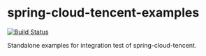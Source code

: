 # spring-cloud-tencent-examples

[![Build Status](https://github.com/SkyeBeFreeman/spring-cloud-tencent-examples/actions/workflows/maven_build.yml/badge.svg)](https://github.com/SkyeBeFreeman/spring-cloud-tencent-examples/actions/workflows/maven_build.yml)


Standalone examples for integration test of spring-cloud-tencent.
